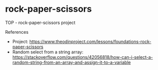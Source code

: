 # rock-paper-scissors

TOP - rock-paper-scissors project

References

- Project: https://www.theodinproject.com/lessons/foundations-rock-paper-scissors
- Random select from a string array: https://stackoverflow.com/questions/42056818/how-can-i-select-a-random-string-from-an-array-and-assign-it-to-a-variable

